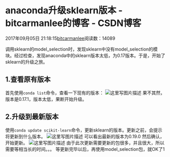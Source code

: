 
# anaconda升级sklearn版本 - bitcarmanlee的博客 - CSDN博客


2017年09月05日 21:18:15[bitcarmanlee](https://me.csdn.net/bitcarmanlee)阅读数：14089


调用sklearn的model_selection时，发现sklearn中没有model_selection的模块。经过检查，发现anaconda中的sklearn版本太低，为0.17版本。于是，开始了sklearn的升级之旅。
## 1.查看原有版本
首先使用`conda list`命令，查看一下现有的版本：
![这里写图片描述](https://img-blog.csdn.net/20170905211325495?watermark/2/text/aHR0cDovL2Jsb2cuY3Nkbi5uZXQvYml0Y2FybWFubGVl/font/5a6L5L2T/fontsize/400/fill/I0JBQkFCMA==/dissolve/70/gravity/SouthEast)
果不其然，版本是0.17.1，版本太低，果断开始升级。
## 2.升级到最新版本
使用`conda update scikit-learn`命令，更新sklearn的版本。更新之前，会提示将更新到什么版本。
![这里写图片描述](https://img-blog.csdn.net/20170905211528135?watermark/2/text/aHR0cDovL2Jsb2cuY3Nkbi5uZXQvYml0Y2FybWFubGVl/font/5a6L5L2T/fontsize/400/fill/I0JBQkFCMA==/dissolve/70/gravity/SouthEast)
可以看出最新的版本为0.19.0
然后确认，开始更新。
![这里写图片描述](https://img-blog.csdn.net/20170905211616855?watermark/2/text/aHR0cDovL2Jsb2cuY3Nkbi5uZXQvYml0Y2FybWFubGVl/font/5a6L5L2T/fontsize/400/fill/I0JBQkFCMA==/dissolve/70/gravity/SouthEast)
由于此次更新需要更新的包很多，并且很大，所以需要等相当长的时间。。。
等更新完毕以后，再使用model_selection包，就OK了1

